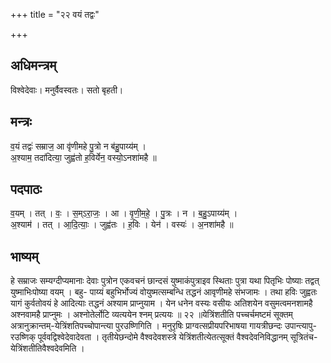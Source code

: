 +++
title = "२२ वयं तद्वः"

+++
## अधिमन्त्रम्
विश्वेदेवाः। मनुर्वैवस्वतः। सतो बृहती।

## मन्त्रः
व॒यं तद्वः॑ सम्राज॒ आ वृ॑णीमहे पु॒त्रो न ब॑हु॒पाय्य॑म् ।  
अ॒श्याम॒ तदा॑दित्या॒ जुह्व॑तो ह॒विर्येन॒ वस्यो॒ऽनशा॑महै ॥

## पदपाठः
व॒यम् । तत् । वः॒ । स॒म्ऽरा॒जः॒ । आ । वृ॒णी॒म॒हे॒ । पु॒त्रः । न । ब॒हु॒ऽपाय्य॑म् ।  
अ॒श्याम॑ । तत् । आ॒दि॒त्याः॒ । जुह्व॑तः । ह॒विः । येन॑ । वस्यः॑ । अ॒नशा॑महै ॥

## भाष्यम्
हे सम्राजः सम्यग्दीप्यमानाः देवाः पुत्रोन एकवचनं छान्दसं युष्माकंपुत्राइव स्थिताः पुत्रा यथा पितृभिः पोष्याः तद्वत् युष्माभिःपोष्या वयम् । बहु- पाय्यं बहुभिर्भोज्यं वोयुष्मत्सम्बन्धि तद्धनं आवृणीमहे संभजामः । तथा हविः जुह्वतः यागं कुर्वतोवयं हे आदित्याः तद्धनं अश्याम प्राप्नुयाम । येन धनेन वस्यः वसीयः अतिशयेन वसुमत्वमनशामहै अश्नवामहै प्राप्नुमः । अश्नोतेर्लोटि व्यत्ययेन श्नम् प्रत्ययः ॥ २२ ॥येत्रिंशतीति पच्चर्चमष्टमं सूक्तम् अत्रानुक्रान्तम्-येत्रिंशतिपच्चोपान्त्या पुरउष्णिगिति । मनुरृषिः प्राग्वत्सप्रीयपरिभाषया गायत्रीछन्दः उपान्त्यापु- रउष्णिक् पूर्ववद्विश्वेदेवादेवता । तृतीयेछन्दोमे वैश्वदेवशस्त्रे येत्रिंशतीत्येतत्सूक्तं वैश्वदेवनिविद्धानम् सूत्रितंच-येत्रिंशतीतिवैश्वदेवमिति ।